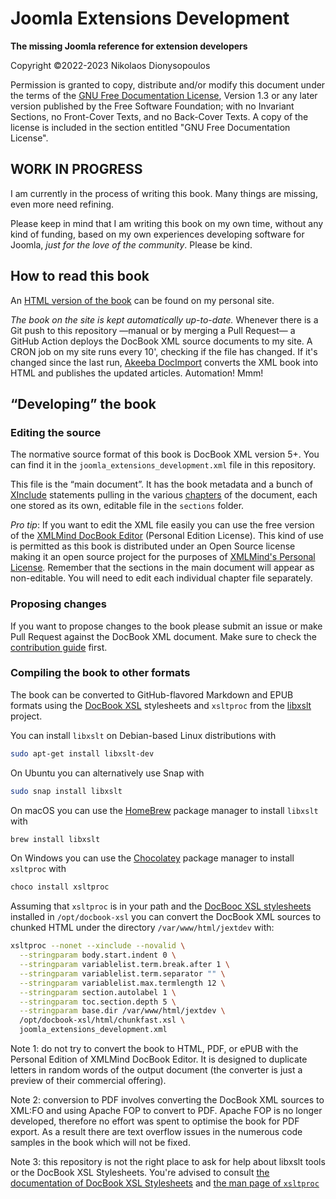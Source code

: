 # Joomla Extensions Development

**The missing Joomla reference for extension developers**

Copyright ©2022-2023 Nikolaos Dionysopoulos

Permission is granted to copy, distribute and/or modify this document under the terms of the [GNU Free Documentation License](LICENSE.md), Version 1.3 or any later version published by the Free Software Foundation; with no Invariant Sections, no Front-Cover Texts, and no Back-Cover Texts. A copy of the license is included in the section entitled "GNU Free Documentation License".

## WORK IN PROGRESS

I am currently in the process of writing this book. Many things are missing, even more need refining.

Please keep in mind that I am writing this book on my own time, without any kind of funding, based on my own experiences developing software for Joomla, _just for the love of the community_. Please be kind.

## How to read this book

An [HTML version of the book](https://www.dionysopoulos.me/book.html) can be found on my personal site.

_The book on the site is kept automatically up-to-date._ Whenever there is a Git push to this repository —manual or by merging a Pull Request— a GitHub Action deploys the DocBook XML source documents to my site. A CRON job on my site runs every 10', checking if the file has changed. If it's changed since the last run, [Akeeba DocImport](https://github.com/akeeba/docimport) converts the XML book into HTML and publishes the updated articles. Automation! Mmm!

## “Developing” the book

### Editing the source

The normative source format of this book is DocBook XML version 5+. You can find it in the `joomla_extensions_development.xml` file in this repository.

This file is the “main document”. It has the book metadata and a bunch of [XInclude](https://en.wikipedia.org/wiki/XInclude) statements pulling in the various [chapters](sections) of the document, each one stored as its own, editable file in the `sections` folder.

_Pro tip_: If you want to edit the XML file easily you can use the free version of the [XMLMind DocBook Editor](https://www.xmlmind.com/xmleditor/docbook_editor.html) (Personal Edition License). This kind of use is permitted as this book is distributed under an Open Source license making it an open source project for the purposes of [XMLMind's Personal License](https://www.xmlmind.com/xmleditor/license_xxe_perso.html). Remember that the sections in the main document will appear as non-editable. You will need to edit each individual chapter file separately.

### Proposing changes

If you want to propose changes to the book please submit an issue or make Pull Request against the DocBook XML document. Make sure to check the [contribution guide](.github/CONTRIBUTING.md) first.

### Compiling the book to other formats

The book can be converted to GitHub-flavored Markdown and EPUB formats using the [DocBook XSL](https://github.com/docbook/xslt10-stylesheets/releases) stylesheets and `xsltproc` from the [libxslt](http://www.xmlsoft.org/libxslt/index.html) project.

You can install `libxslt` on Debian-based Linux distributions with
```bash
sudo apt-get install libxslt-dev
```
On Ubuntu you can alternatively use Snap with
```bash
sudo snap install libxslt
```
On macOS you can use the [HomeBrew](https://brew.sh) package manager to install `libxslt` with
```bash
brew install libxslt
```
On Windows you can use the [Chocolatey](https://chocolatey.org) package manager to install `xsltproc` with
```powershell
choco install xsltproc
```

Assuming that `xsltproc` is in your path and the [DocBooc XSL stylesheets](https://github.com/docbook/xslt10-stylesheets) installed in `/opt/docbook-xsl` you can convert the DocBook XML sources to chunked HTML under the directory `/var/www/html/jextdev` with:

```bash
xsltproc --nonet --xinclude --novalid \
  --stringparam body.start.indent 0 \
  --stringparam variablelist.term.break.after 1 \
  --stringparam variablelist.term.separator "" \
  --stringparam variablelist.max.termlength 12 \
  --stringparam section.autolabel 1 \
  --stringparam toc.section.depth 5 \
  --stringparam base.dir /var/www/html/jextdev \
  /opt/docbook-xsl/html/chunkfast.xsl \
  joomla_extensions_development.xml
```

Note 1: do not try to convert the book to HTML, PDF, or ePUB with the Personal Edition of XMLMind DocBook Editor. It is designed to duplicate letters in random words of the output document (the converter is just a preview of their commercial offering).

Note 2: conversion to PDF involves converting the DocBook XML sources to XML:FO and using Apache FOP to convert to PDF. Apache FOP is no longer developed, therefore no effort was spent to optimise the book for PDF export. As a result there are text overflow issues in the numerous code samples in the book which will not be fixed.

Note 3: this repository is not the right place to ask for help about libxslt tools or the DocBook XSL Stylesheets. You're advised to consult [the documentation of DocBook XSL Stylesheets](http://www.sagehill.net/docbookxsl/) and [the man page of `xsltproc`](https://gnome.pages.gitlab.gnome.org/libxslt/xsltproc.html)
